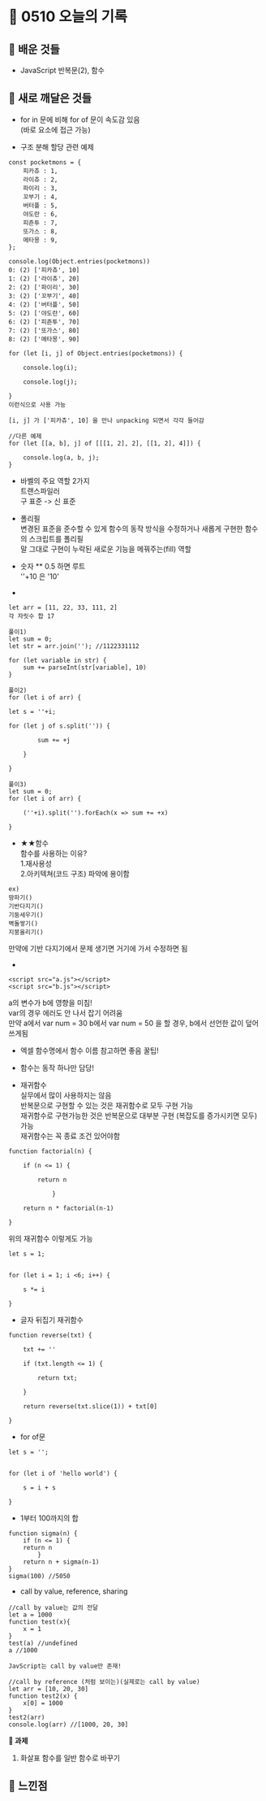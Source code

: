 # 🧸 0510 오늘의 기록
## 💙 배운 것들
* JavaScript 반복문(2), 함수

## 💚 새로 깨달은 것들
* for in 문에 비해 for of 문이 속도감 있음   
(바로 요소에 접근 가능)

* 구조 분해 할당 관련 예제
```
const pocketmons = {
	피카츄 : 1,
	라이츄 : 2,
	파이리 : 3,
	꼬부기 : 4,
	버터플 : 5,
	야도란 : 6,
	피죤투 : 7,
	또가스 : 8,
	메타몽 : 9,
};

console.log(Object.entries(pocketmons))
0: (2) ['피카츄', 10]
1: (2) ['라이츄', 20]
2: (2) ['파이리', 30]
3: (2) ['꼬부기', 40]
4: (2) ['버터플', 50]
5: (2) ['야도란', 60]
6: (2) ['피죤투', 70]
7: (2) ['또가스', 80]
8: (2) ['메타몽', 90]

for (let [i, j] of Object.entries(pocketmons)) {

    console.log(i);

    console.log(j);

}
이런식으로 사용 가능

[i, j] 가 ['피카츄', 10] 을 만나 unpacking 되면서 각각 들어감
```
```
//다른 예제
for (let [[a, b], j] of [[[1, 2], 2], [[1, 2], 4]]) {
    
    console.log(a, b, j);
}
```

* 바벨의 주요 역할 2가지   
트랜스파일러   
구 표준 -> 신 표준

* 폴리필   
변경된 표준을 준수할 수 있게 함수의 동작 방식을 수정하거나 새롭게 구현한 함수의 스크립트를 폴리필   
말 그대로 구현이 누락된 새로운 기능을 메꿔주는(fill) 역할

* 숫자 ** 0.5 하면 루트   
''+10 은 '10'

*
```
let arr = [11, 22, 33, 111, 2]
각 자릿수 합 17
```

```
풀이1)
let sum = 0;
let str = arr.join(''); //1122331112

for (let variable in str) {
    sum += parseInt(str[variable], 10)
}

풀이2)
for (let i of arr) {
    
let s = ''+i;
    
for (let j of s.split('')) {

        sum += +j

    }

}

풀이3)
let sum = 0;
for (let i of arr) {

    (''+i).split('').forEach(x => sum += +x)

}
```

* ★★함수   
함수를 사용하는 이유?   
1.재사용성   
2.아키텍쳐(코드 구조) 파악에 용이함   

```
ex)
땅파기()
기반다지기()
기둥세우기()
벽돌쌓기()
지붕올리기()
```
만약에 기반 다지기에서 문제 생기면 거기에 가서 수정하면 됨   

*
```
<script src="a.js"></script>
<script src="b.js"></script>
```

a의 변수가 b에 영향을 미침!   
var의 경우 에러도 안 나서 잡기 어려움   
만약 a에서 var num = 30 b에서 var num = 50 을 할 경우, b에서 선언한 값이 덮어쓰게됨   

* 엑셀 함수명에서 함수 이름 참고하면 좋음 꿀팁!

* 함수는 동작 하나만 담당!

* 재귀함수   
실무에서 많이 사용하지는 않음   
반복문으로 구현할 수 있는 것은 재귀함수로 모두 구현 가능   
재귀함수로 구현가능한 것은 반복문으로 대부분 구현 (복잡도를 증가시키면 모두) 가능   
재귀함수는 꼭 종료 조건 있어야함   

```
function factorial(n) {
    
    if (n <= 1) {

        return n
    
            }
    
    return n * factorial(n-1)

}
```

위의 재귀함수
이렇게도 가능

```
let s = 1;


for (let i = 1; i <6; i++) {

    s *= i

}
```

* 글자 뒤집기 재귀함수   
```
function reverse(txt) {

    txt += ''

    if (txt.length <= 1) {

        return txt;

    }

    return reverse(txt.slice(1)) + txt[0]

}
```

* for of문
```
let s = '';


for (let i of 'hello world') {

    s = i + s

}
```

* 1부터 100까지의 합
```
function sigma(n) {
    if (n <= 1) {
    return n
        }
    return n + sigma(n-1)
}
sigma(100) //5050
```

* call by value, reference, sharing
```
//call by value는 값의 전달
let a = 1000
function test(x){
    x = 1
}
test(a) //undefined
a //1000

JavScript는 call by value만 존재!
```
```
//call by reference (처럼 보이는)(실제로는 call by value)
let arr = [10, 20, 30]
function test2(x) {
    x[0] = 1000
}
test2(arr)
console.log(arr) //[1000, 20, 30]
```

**📍 과제**
1. 화살표 함수를 일반 함수로 바꾸기
 
## 💜 느낀점

